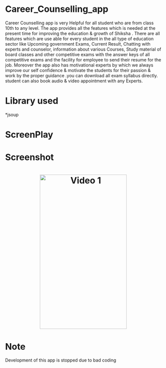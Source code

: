 # Career_Counselling_app

Career Counselling app is very Helpful for all student who are from class 10th to any level. The app provides all the features which is needed at the present time for improving the education & growth of Shiksha . 
There are all features which are use able for every student in the all type of education sector like Upcoming government Exams, Current Result, Chatting with experts and counselor, information about various Courses, Study material of board classes and other competitive exams with the answer keys of all competitive exams and the facility for employee to send their resume for the job. Moreover the app also has motivational experts by which we always improve our self confidence & motivate the students for their passion & work by the proper guidance .you can download all exam syllabus directly. student can also book audio & video appointment with any Experts.


# Library used
  *jsoup

# ScreenPlay

# Screenshot
<h1 align="center">
<img src="/github/ezgif.com-video-to-gif.gif" width="280" height="498" alt="Video 1"/>

</h1>

# Note

Development of this app is stopped due to bad coding
